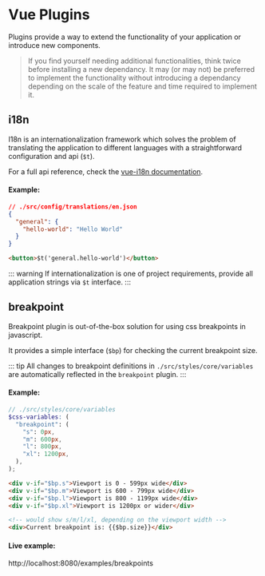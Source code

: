 # Vue Plugins

Plugins provide a way to extend the functionality of your application or introduce new components.

> If you find yourself needing additional functionalities, think twice before installing a new dependancy. It may (or may not) be preferred to implement the functionality without introducing a dependancy depending on the scale of the feature and time required to implement it.

## i18n

I18n is an internationalization framework which solves the problem of translating the application to different languages with a straightforward configuration and api (`$t`).

For a full api reference, check the [vue-i18n documentation](https://kazupon.github.io/vue-i18n/introduction.html).

#### Example:

```json
// ./src/config/translations/en.json
{
  "general": {
    "hello-world": "Hello World"
  }
}
```

```html
<button>$t('general.hello-world')</button>
```

::: warning
If internationalization is one of project requirements, provide all application strings via `$t` interface.
:::

## breakpoint

Breakpoint plugin is out-of-the-box solution for using css breakpoints in javascript.

It provides a simple interface (`$bp`) for checking the current breakpoint size.

::: tip
All changes to breakpoint definitions in `./src/styles/core/variables` are automatically reflected in the `breakpoint` plugin.
:::

#### Example:

```scss
// ./src/styles/core/variables
$css-variables: (
  "breakpoint": (
    "s": 0px,
    "m": 600px,
    "l": 800px,
    "xl": 1200px,
  ),
);
```

```html
<div v-if="$bp.s">Viewport is 0 - 599px wide</div>
<div v-if="$bp.m">Viewport is 600 - 799px wide</div>
<div v-if="$bp.l">Viewport is 800 - 1199px wide</div>
<div v-if="$bp.xl">Viewport is 1200px or wider</div>

<!-- would show s/m/l/xl, depending on the viewport width -->
<div>Current breakpoint is: {{$bp.size}}</div>
```

#### Live example:

http://localhost:8080/examples/breakpoints
